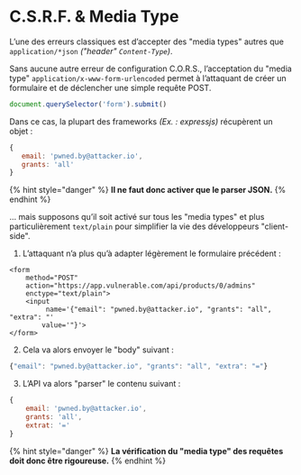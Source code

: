 # C.S.R.F. & Media Type



L’une des erreurs classiques est d’accepter des "media types" autres que `application/*json` _\("header" `Content-Type`\)_.

Sans aucune autre erreur de configuration C.O.R.S., l’acceptation du "media type" `application/x-www-form-urlencoded` permet à l’attaquant de créer un formulaire et de déclencher une simple requête POST.

```javascript
document.querySelector('form').submit()
```

Dans ce cas, la plupart des frameworks _\(Ex. : expressjs\)_ récupèrent un objet :

```javascript
{
   email: 'pwned.by@attacker.io',
   grants: 'all'
}
```

{% hint style="danger" %}
**Il ne faut donc activer que le parser JSON.**
{% endhint %}

… mais supposons qu’il soit activé sur tous les "media types" et plus particulièrement `text/plain` pour simplifier la vie des développeurs "client-side".

1. L’attaquant n’a plus qu’à adapter légèrement le formulaire précédent :

```markup
<form
    method="POST"
    action="https://app.vulnerable.com/api/products/0/admins"
    enctype="text/plain">
    <input
         name='{"email": "pwned.by@attacker.io", "grants": "all", "extra": "'
        value='"}'>
</form>
```

2. Cela va alors envoyer le "body" suivant :

```javascript
{"email": "pwned.by@attacker.io", "grants": "all", "extra": "="}
```

3. L’API va alors "parser" le contenu suivant :

```javascript
{
    email: 'pwned.by@attacker.io',
    grants: 'all',
    extrat: '='
}
```

{% hint style="danger" %}
**La vérification du "media type" des requêtes doit donc être rigoureuse.**
{% endhint %}

